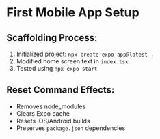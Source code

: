 # First Mobile App Setup

## Scaffolding Process:
1. Initialized project: `npx create-expo-app@latest .`
2. Modified home screen text in `index.tsx`
3. Tested using `npx expo start`

## Reset Command Effects:
- Removes node_modules
- Clears Expo cache
- Resets iOS/Android builds
- Preserves `package.json` dependencies
